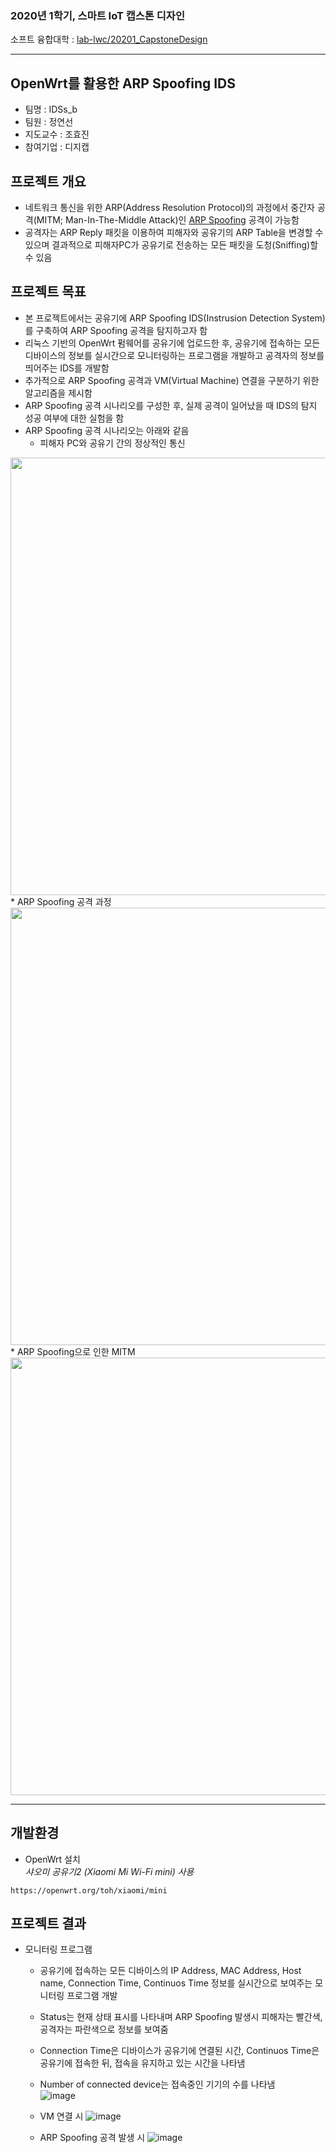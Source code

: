 ### 2020년 1학기, 스마트 IoT 캡스톤 디자인
소프트 융합대학 : [lab-lwc/20201_CapstoneDesign](https://github.com/lab-lwc/20201_CapstoneDesign#2020%EB%85%84-1%ED%95%99%EA%B8%B0-%ED%95%9C%EB%A6%BC%EB%8C%80%ED%95%99%EA%B5%90-%EC%86%8C%ED%94%84%ED%8A%B8%EC%9C%B5%ED%95%A9%EB%8C%80%ED%95%99-capstonedesign-1)
***
## OpenWrt를 활용한 ARP Spoofing IDS
* 팀명 : IDSs_b
* 팀원 : 정연선
* 지도교수 : 조효진
* 참여기업 : 디지캡

## 프로젝트 개요
* 네트워크 통신을 위한 ARP(Address Resolution Protocol)의 과정에서 중간자 공격(MITM; Man-In-The-Middle Attack)인 [ARP Spoofing](https://en.wikipedia.org/wiki/ARP_spoofing) 공격이 가능함
* 공격자는 ARP Reply 패킷을 이용하여 피해자와 공유기의 ARP Table을 변경할 수 있으며 결과적으로 피해자PC가 공유기로 전송하는 모든 패킷을 도청(Sniffing)할 수 있음

## 프로젝트 목표
* 본 프로젝트에서는 공유기에 ARP Spoofing IDS(Instrusion Detection System)를 구축하여 ARP Spoofing 공격을 탐지하고자 함
* 리눅스 기반의 OpenWrt 펌웨어를 공유기에 업로드한 후, 공유기에 접속하는 모든 디바이스의 정보를 실시간으로 모니터링하는 프로그램을 개발하고 공격자의 정보를 띄어주는 IDS를 개발함
* 추가적으로 ARP Spoofing 공격과 VM(Virtual Machine) 연결을 구분하기 위한 알고리즘을 제시함
* ARP Spoofing 공격 시나리오를 구성한 후, 실제 공격이 일어났을 때 IDS의 탐지 성공 여부에 대한 실험을 함
* ARP Spoofing 공격 시나리오는 아래와 같음
    * 피해자 PC와 공유기 간의 정상적인 통신   
<img src="https://user-images.githubusercontent.com/48937186/80550157-255e7c80-89fa-11ea-92bc-52fb31ac73e8.png" width="700">   
    * ARP Spoofing 공격 과정   
<img src="https://user-images.githubusercontent.com/48937186/80507477-db51a880-89b1-11ea-9d1a-a6d93899ad2f.PNG" width="700">   
    * ARP Spoofing으로 인한 MITM   
<img src="https://user-images.githubusercontent.com/48937186/80507499-e1478980-89b1-11ea-82f1-9f7e8aa060aa.PNG" width="700">    

***

## 개발환경

* OpenWrt 설치   
*샤오미 공유기2 (Xiaomi Mi Wi-Fi mini) 사용*

```
https://openwrt.org/toh/xiaomi/mini
```

## 프로젝트 결과
* 모니터링 프로그램 
    * 공유기에 접속하는 모든 디바이스의 IP Address, MAC Address, Host name, Connection Time, Continuos Time 정보를 실시간으로 보여주는 모니터링 프로그램 개발
    * Status는 현재 상태 표시를 나타내며 ARP Spoofing 발생시 피해자는 빨간색, 공격자는 파란색으로 정보를 보여줌
    * Connection Time은 디바이스가 공유기에 연결된 시간, Continuos Time은 공유기에 접속한 뒤, 접속을 유지하고 있는 시간을 나타냄
    * Number of connected device는 접속중인 기기의 수를 나타냄    
    ![image](https://user-images.githubusercontent.com/48937186/85250113-99fce700-b490-11ea-8b7f-702cbdca0071.png)

    * VM 연결 시
    ![image](https://user-images.githubusercontent.com/48937186/85250131-ad0fb700-b490-11ea-90bb-1e27c15312ce.png)

    
    * ARP Spoofing 공격 발생 시 
    ![image](https://user-images.githubusercontent.com/48937186/85250159-c3b60e00-b490-11ea-9de1-e023f4c61f0d.png)




